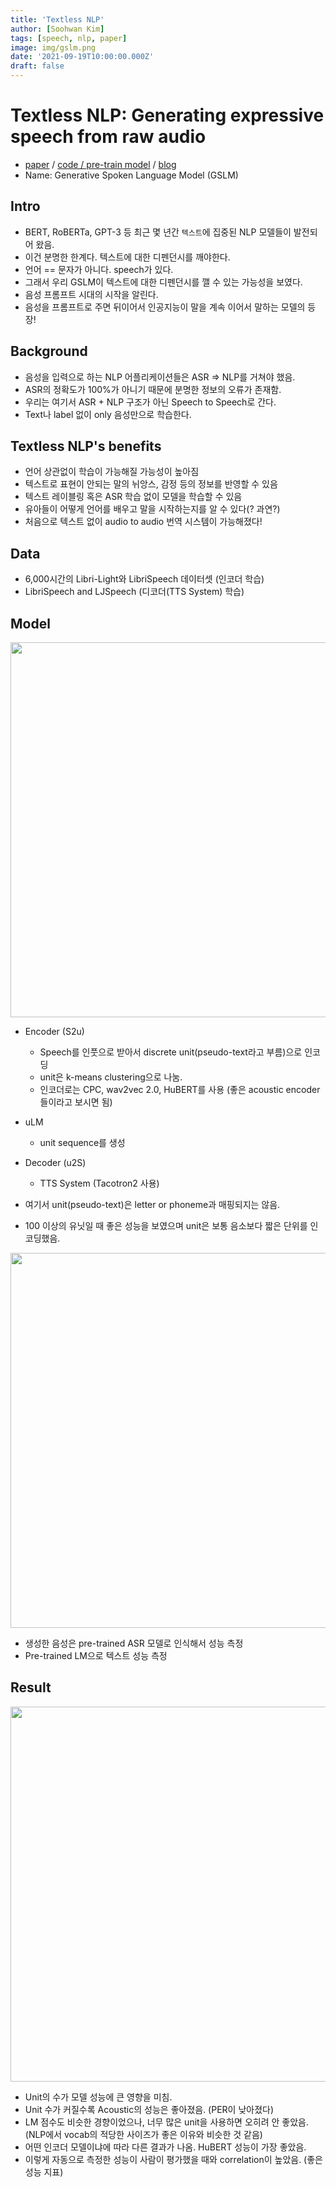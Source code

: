 ```yaml
---
title: 'Textless NLP'
author: [Soohwan Kim]
tags: [speech, nlp, paper]
image: img/gslm.png
date: '2021-09-19T10:00:00.000Z'
draft: false
---
```


# Textless NLP: Generating expressive speech from raw audio  
  
- [paper](https://arxiv.org/abs/2102.01192) / [code / pre-train model](https://github.com/pytorch/fairseq/tree/master/examples/textless_nlp/gslm) / [blog](https://ai.facebook.com/blog/textless-nlp-generating-expressive-speech-from-raw-audio)
- Name: Generative Spoken Language Model (GSLM)
  
## Intro
  
- BERT, RoBERTa, GPT-3 등 최근 몇 년간 `텍스트`에 집중된 NLP 모델들이 발전되어 왔음.
- 이건 분명한 한계다. 텍스트에 대한 디펜던시를 깨야한다.
- 언어 == 문자가 아니다. speech가 있다.
- 그래서 우리 GSLM이 텍스트에 대한 디펜던시를 깰 수 있는 가능성을 보였다.
- 음성 프롬프트 시대의 시작을 알린다.
- 음성을 프롬프트로 주면 뒤이어서 인공지능이 말을 계속 이어서 말하는 모델의 등장!
  
## Background
  
- 음성을 입력으로 하는 NLP 어플리케이션들은 ASR => NLP를 거쳐야 했음.
- ASR의 정확도가 100%가 아니기 때문에 분명한 정보의 오류가 존재함.
- 우리는 여기서 ASR + NLP 구조가 아닌 Speech to Speech로 간다.
- Text나 label 없이 only 음성만으로 학습한다.
  
## Textless NLP's benefits
  
- 언어 상관없이 학습이 가능해질 가능성이 높아짐
- 텍스트로 표현이 안되는 말의 뉘앙스, 감정 등의 정보를 반영할 수 있음
- 텍스트 레이블링 혹은 ASR 학습 없이 모델을 학습할 수 있음
- 유아들이 어떻게 언어를 배우고 말을 시작하는지를 알 수 있다(? 과연?)
- 처음으로 텍스트 없이 audio to audio 번역 시스템이 가능해졌다!
  
## Data
  
- 6,000시간의 Libri-Light와 LibriSpeech 데이터셋 (인코더 학습)
- LibriSpeech and LJSpeech (디코더(TTS System) 학습)

## Model
  
<img src="https://user-images.githubusercontent.com/42150335/134018698-f46507a0-c375-4f6f-a67f-63e6ca2a9240.png" width=600>  
  
- Encoder (S2u)
  - Speech를 인풋으로 받아서 discrete unit(pseudo-text라고 부름)으로 인코딩
  - unit은 k-means clustering으로 나눔.
  - 인코더로는 CPC, wav2vec 2.0, HuBERT를 사용 (좋은 acoustic encoder들이라고 보시면 됨)
- uLM
  - unit sequence를 생성   
- Decoder (u2S)
  - TTS System (Tacotron2 사용)
    
- 여기서 unit(pseudo-text)은 letter or phoneme과 매핑되지는 않음. 
- 100 이상의 유닛일 때 좋은 성능을 보였으며 unit은 보통 음소보다 짧은 단위를 인코딩했음.  

<img src="https://scontent-gmp1-1.xx.fbcdn.net/v/t39.2365-6/241223788_398469455180920_2630499539056655858_n.jpg?_nc_cat=107&ccb=1-5&_nc_sid=ad8a9d&_nc_ohc=rfiDlgtmTcYAX-EraG5&_nc_ht=scontent-gmp1-1.xx&oh=1c96a38f6af0ada3774380e4fd6110e6&oe=61489C23" width=600>

- 생성한 음성은 pre-trained ASR 모델로 인식해서 성능 측정
- Pre-trained LM으로 텍스트 성능 측정
  
## Result
  
<img src="https://scontent-gmp1-1.xx.fbcdn.net/v/t39.2365-6/241364732_225715579507676_6485051182702467200_n.jpg?_nc_cat=108&ccb=1-5&_nc_sid=ad8a9d&_nc_ohc=h45PImsz8SkAX-kM1rz&_nc_ht=scontent-gmp1-1.xx&oh=88949e5b3a057a6e42b8266d03171ac7&oe=61492788" width=600>

- Unit의 수가 모델 성능에 큰 영향을 미침. 
- Unit 수가 커질수록 Acoustic의 성능은 좋아졌음. (PER이 낮아졌다)
- LM 점수도 비슷한 경향이었으나, 너무 많은 unit을 사용하면 오히려 안 좋았음. (NLP에서 vocab의 적당한 사이즈가 좋은 이유와 비슷한 것 같음)
- 어떤 인코더 모델이냐에 따라 다른 결과가 나옴. HuBERT 성능이 가장 좋았음.
- 이렇게 자동으로 측정한 성능이 사람이 평가했을 때와 correlation이 높았음. (좋은 성능 지표)
